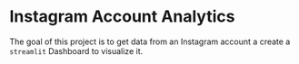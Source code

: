 # Instagram Account Analytics

The goal of this project is to get data from an Instagram account a create a `streamlit` Dashboard to visualize it.
